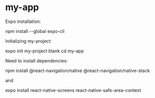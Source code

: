 # my-app

Expo installation:

npm install --global expo-cli

Initializing my-project:

expo init my-project blank
cd my-app

Need to install dependencies:

npm install @react-navigation/native @react-navigation/native-stack

and

expo install react-native-screens react-native-safe-area-context
